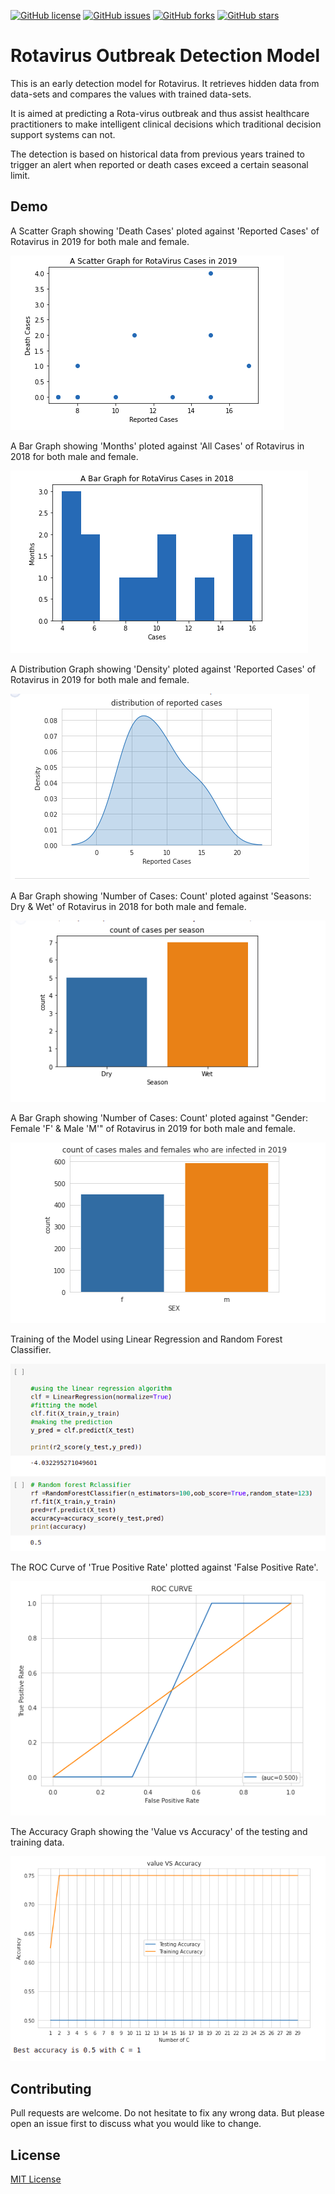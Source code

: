 [![GitHub license](https://img.shields.io/github/license/WesleyKambale/Rotavirus-Outbreak-Prediction)](https://github.com/WesleyKambale/Rotavirus-Outbreak-Prediction/blob/main/LICENSE)
[![GitHub issues](https://img.shields.io/github/issues/WesleyKambale/Rotavirus-Outbreak-Prediction)](https://github.com/WesleyKambale/Rotavirus-Outbreak-Prediction/issues)
[![GitHub forks](https://img.shields.io/github/forks/WesleyKambale/Rotavirus-Outbreak-Prediction)](https://github.com/WesleyKambale/Rotavirus-Outbreak-Prediction/network/)
[![GitHub stars](https://img.shields.io/github/stars/WesleyKambale/Rotavirus-Outbreak-Prediction)](https://github.com/WesleyKambale/Rotavirus-Outbreak-Prediction/stargazers)


# Rotavirus Outbreak Detection Model

This is an early detection model for Rotavirus. It retrieves hidden data from data-sets and compares
the values with trained data-sets.

It is aimed at predicting a Rota-virus outbreak and thus assist healthcare practitioners to make intelligent clinical decisions which traditional decision support systems can not.

The detection is based on historical data from previous years trained to trigger an alert when reported or death cases exceed a certain seasonal limit.

## Demo

A Scatter Graph showing 'Death Cases' ploted against 'Reported Cases' of Rotavirus in 2019 for both male and female. 

![](/graphs/scattergraph.png)

A Bar Graph showing 'Months' ploted against 'All Cases' of Rotavirus in 2018 for both male and female. 

![](/graphs/bargraph.png)

A Distribution Graph showing 'Density' ploted against 'Reported Cases' of Rotavirus in 2019 for both male and female. 

![](/graphs/distributiongraph.png)

A Bar Graph showing 'Number of Cases: Count' ploted against 'Seasons: Dry & Wet' of Rotavirus in 2018 for both male and female. 

![](/graphs/seasonalgraph.png)

A Bar Graph showing 'Number of Cases: Count' ploted against "Gender: Female 'F' & Male 'M'" of Rotavirus in 2019 for both male and female. 

![](/graphs/gendergraph.png)

Training of the Model using Linear Regression and Random Forest Classifier.

![](/graphs/modeltraining.png)

The ROC Curve of 'True Positive Rate' plotted against 'False Positive Rate'.

![](/graphs/roccurve.png)

The Accuracy Graph showing the 'Value vs Accuracy' of the testing and training data.

![](/graphs/accuracy.png)

## Contributing
Pull requests are welcome. Do not hesitate to fix any wrong data. But please open an issue first to discuss what you would like to change.

## License
[MIT License](https://github.com/WesleyKambale/Rotavirus-Outbreak-Prediction/blob/main/LICENSE)
